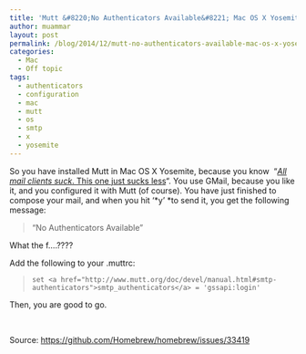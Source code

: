 ```yaml
---
title: 'Mutt &#8220;No Authenticators Available&#8221; Mac OS X Yosemite'
author: muammar
layout: post
permalink: /blog/2014/12/mutt-no-authenticators-available-mac-os-x-yosemite/
categories:
  - Mac
  - Off topic
tags:
  - authenticators
  - configuration
  - mac
  - mutt
  - os
  - smtp
  - x
  - yosemite
---
```

So you have installed Mutt in Mac OS X Yosemite, because you know  &#8220;[*All mail clients suck*. This one just sucks less][1]&#8220;. You use GMail, because you like it, and you configured it with Mutt (of course). You have just finished to compose your mail, and when you hit &#8216;*y&#8217; *to send it, you get the following message:

> &#8220;No Authenticators Available&#8221;

What the f&#8230;.????

Add the following to your .muttrc:

>     set <a href="http://www.mutt.org/doc/devel/manual.html#smtp-authenticators">smtp_authenticators</a> = 'gssapi:login'
>     

Then, you are good to go.

&nbsp;

Source: <https://github.com/Homebrew/homebrew/issues/33419>

 [1]: http://www.mutt.org/